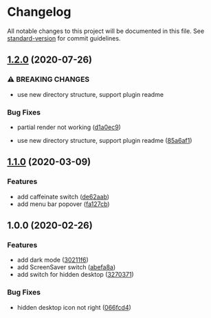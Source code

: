# Changelog

All notable changes to this project will be documented in this file. See [standard-version](https://github.com/conventional-changelog/standard-version) for commit guidelines.

## [1.2.0](https://github.com/FriendsOfHere/pure-switch/compare/v1.1.0...v1.2.0) (2020-07-26)


### ⚠ BREAKING CHANGES

* use new directory structure, support plugin readme

### Bug Fixes

* partial render not working ([d1a0ec9](https://github.com/FriendsOfHere/pure-switch/commit/d1a0ec94e302c005e126fd406c48775c0918824e))


* use new directory structure, support plugin readme ([85a6af1](https://github.com/FriendsOfHere/pure-switch/commit/85a6af1768aaa56b12ebdd4220acb4b548514ea3))

## [1.1.0](https://github.com/FriendsOfHere/pure-switch/compare/v1.0.0...v1.1.0) (2020-03-09)


### Features

* add caffeinate switch ([de62aab](https://github.com/FriendsOfHere/pure-switch/commit/de62aabe5e3646cfb9643515df66100c1ea3067c))
* add menu bar popover ([fa127cb](https://github.com/FriendsOfHere/pure-switch/commit/fa127cb77e0ce811f386aa2db396667a300a51ca))

## 1.0.0 (2020-02-26)


### Features

* add dark mode ([30211f6](https://github.com/FriendsOfHere/one-switch/commit/30211f67c99a5147a95c53391151b87477e450ec))
* add ScreenSaver switch ([abefa8a](https://github.com/FriendsOfHere/one-switch/commit/abefa8a26d722b721e80ffbddfca862d7921de85))
* add switch for hidden desktop ([3270371](https://github.com/FriendsOfHere/one-switch/commit/327037156cef268f0463e7066357de3a726e099d))


### Bug Fixes

* hidden desktop icon not right ([066fcd4](https://github.com/FriendsOfHere/one-switch/commit/066fcd4592397a9f65a6ec0c4070fa156645979e))
